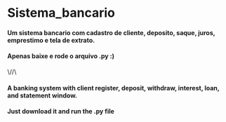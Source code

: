 # Sistema_bancario

#### Um sistema bancario com cadastro de cliente, deposito, saque, juros, emprestimo e tela de extrato. 
#### Apenas baixe e rode o arquivo .py :)
\\//\ 
#### A banking system with client register, deposit, withdraw, interest, loan, and statement window.
#### Just download it and run the .py file
